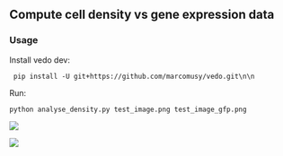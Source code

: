 
## Compute cell density vs gene expression data

### Usage

Install vedo dev:
```
 pip install -U git+https://github.com/marcomusy/vedo.git\n\n
```

Run:
```
python analyse_density.py test_image.png test_image_gfp.png
```

![](https://user-images.githubusercontent.com/32848391/221247534-65fc17a6-aa79-4246-b9fe-f09f0b10c7d9.png)

![](https://user-images.githubusercontent.com/32848391/221247578-ebf35ec9-71a2-4b93-9f39-dd91019f0636.png)
